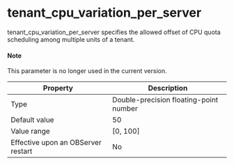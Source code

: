 tenant_cpu_variation_per_server
====================================================

tenant_cpu_variation_per_server specifies the allowed offset of CPU quota scheduling among multiple units of a tenant.

<main id="notice" type='explain'>
    <h4>Note</h4>
    <p>This parameter is no longer used in the current version. </p>
  </main>


| Property | Description |
|------------------|------------|
| Type | Double-precision floating-point number |
| Default value | 50 |
| Value range | \[0, 100\] |
| Effective upon an OBServer restart | No |



